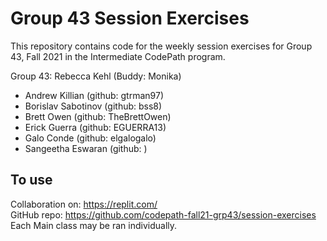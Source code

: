 # Group 43 Session Exercises

This repository contains code for the weekly session exercises for Group 43, Fall 2021 in the Intermediate CodePath program. 

Group 43: Rebecca Kehl (Buddy: Monika)
- Andrew Killian (github: gtrman97)
- Borislav Sabotinov (github: bss8)
- Brett Owen (github: TheBrettOwen)
- Erick Guerra (github: EGUERRA13)
- Galo Conde (github: elgalogalo)
- Sangeetha Eswaran (github: )

## To use

Collaboration on: https://replit.com/  
GitHub repo:  https://github.com/codepath-fall21-grp43/session-exercises   
Each Main class may be ran individually. 